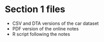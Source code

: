 # Section 1 files

- CSV and DTA versions of the car dataset
- PDF version of the online notes
- R script following the notes
